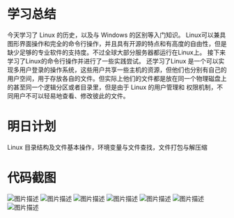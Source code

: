 # 学习总结

今天学习了 Linux 的历史，以及与 Windows 的区别等入门知识。
Linux可以兼具图形界面操作和完全的命令行操作，并且具有开源的特点和有高度的自由性，但是缺少足够的专业软件的支持度。不过全球大部分服务器都运行在Linux上。
接下来学习了Linux的命令行操作并进行了一些实践尝试。
还学习了Linux 是一个可以实现多用户登录的操作系统，这些用户共享一些主机的资源，但他们也分别有自己的用户空间，用于存放各自的文件。但实际上他们的文件都是放在同一个物理磁盘上的甚至同一个逻辑分区或者目录里，但是由于 Linux 的用户管理和 权限机制，不同用户不可以轻易地查看、修改彼此的文件。

# 明日计划

Linux 目录结构及文件基本操作，环境变量与文件查找，文件打包与解压缩

# 代码截图
![图片描述](https://dn-simplecloud.shiyanlou.com/courses/uid1080018-20190522-1558533717437)
![图片描述](https://dn-simplecloud.shiyanlou.com/courses/uid1080018-20190522-1558533729612)
![图片描述](https://dn-simplecloud.shiyanlou.com/courses/uid1080018-20190522-1558533753114)
![图片描述](https://dn-simplecloud.shiyanlou.com/courses/uid1080018-20190522-1558533759585)
![图片描述](https://dn-simplecloud.shiyanlou.com/courses/uid1080018-20190522-1558533765862)
![图片描述](https://dn-simplecloud.shiyanlou.com/courses/uid1080018-20190522-1558533773487)
![图片描述](https://dn-simplecloud.shiyanlou.com/courses/uid1080018-20190522-1558533779013)
